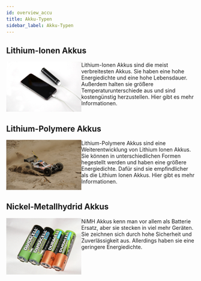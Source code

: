 ```yaml
---
id: overview_accu
title: Akku-Typen
sidebar_label: Akku-Typen
---
```


## Lithium-Ionen Akkus

<a href="lithium">
    <img align="left" width="200" src="assets/lit.jpg">
</a>

Lithium-Ionen Akkus sind die meist verbreitesten Akkus. Sie haben eine hohe Energiedichte und eine hohe Lebensdauer. Außerdem halten sie größere Temperaturunterschiede aus und sind kostengünstig herzustellen. Hier gibt es mehr Informationen.<br/><br/>

## Lithium-Polymere Akkus

<a href="lipo">
    <img align="left" width="200" src="assets/auto.jpg">
</a>

Lithium-Polymere Akkus sind eine Weiterentwicklung von Lithium Ionen Akkus. Sie können in unterschiedlichen Formen hegestellt werden und haben eine größere Energiedichte. Dafür sind sie empfindlicher als die Lithium Ionen Akkus. Hier gibt es mehr Informationen.<br/><br/>

## Nickel-Metallhydrid Akkus

<a href="nimh">
    <img align="left" width="200" src="assets/nimh.jpg">
</a>

NiMH Akkus kenn man vor allem als Batterie Ersatz, aber sie stecken in viel mehr Geräten. Sie zeichnen sich durch hohe Sicherheit und Zuverlässigkeit aus. Allerdings haben sie eine geringere Energiedichte.
